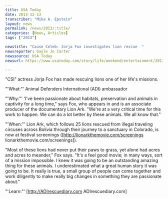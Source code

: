 ```yaml
---
title: USA Today
date: 2013-12-13
transcriber: "Mika A. Epstein"
layout: news
permalink: /news/2013/:title/
categories: [News, Articles]
tags: ["2013"]

newstitle: "Cause Celeb: Jorja Fox investigates lion rescue  "
newsreporter: Gayle Jo Carter
newssource: USA Today
newsurl: https://www.usatoday.com/story/life/weekend/entertainment/2013/12/13/cause-celeb-jorja-fox-investigates-lion-rescue/4003625/

---
```


"CSI" actress Jorja Fox has made rescuing lions one of her life's missions.

"'What:"' Animal Defenders International (ADI) ambassador

"'Why:"' 'I've been passionate about habitats, preservation and animals in captivity for a long time," says Fox, who appears in and is an associate producer of the documentary Lion Ark. "We're at a very critical time for this work to happen. We can do a lot better by these animals. We all know that."

"'When:"' Lion Ark, which follows 25 lions rescued from illegal traveling circuses across Bolivia through their journey to a sanctuary in Colorado, is now at festival screenings ([http://lionarkthemovie.com/screenings lionarkthemovie.com/screenings]).

"Most of these lions had never put their paws to grass, yet alone had acres and acres to meander," Fox says. "It's a feel good movie; in many ways, sort of a mission impossible. I knew it was going to be an outstanding amazing thing for these animals. I underestimated what a great human story it was going to be. It really is true, a small group of people can come together and work diligently to make really big changes in something they are passionate about."

"'Learn:"' [http://ADIrescuediary.com ADIrescuediary.com]
